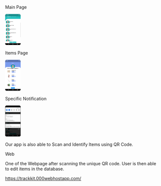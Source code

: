 
Main Page

<img src="assets/Screenshot_20220414_231427.png" style=" width:50px ; height:100px " />

Items Page

<img src="assets/Screenshot_20220414_231459.png" style=" width:50px ; height:100px " />

Specific Notification

<img src="assets/Screenshot_20220414_231531.png" style=" width:50px ; height:100px " />

Our app is also able to Scan and Identify Items using QR Code. 

Web

One of the Webpage after scanning the unique QR code. User is then able to edit items in the database.

https://trackkit.000webhostapp.com/
